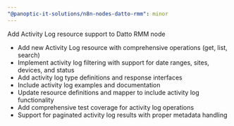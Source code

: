 ```yaml
---
"@panoptic-it-solutions/n8n-nodes-datto-rmm": minor
---
```


Add Activity Log resource support to Datto RMM node

- Add new Activity Log resource with comprehensive operations (get, list, search)
- Implement activity log filtering with support for date ranges, sites, devices, and status
- Add activity log type definitions and response interfaces
- Include activity log examples and documentation
- Update resource definitions and mapper to include activity log functionality
- Add comprehensive test coverage for activity log operations
- Support for paginated activity log results with proper metadata handling